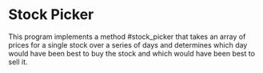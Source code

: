 # Stock Picker

This program implements a method #stock_picker that takes an array of prices for a single stock over a series of days and determines which day would have been best to buy the stock and which would have been best to sell it.